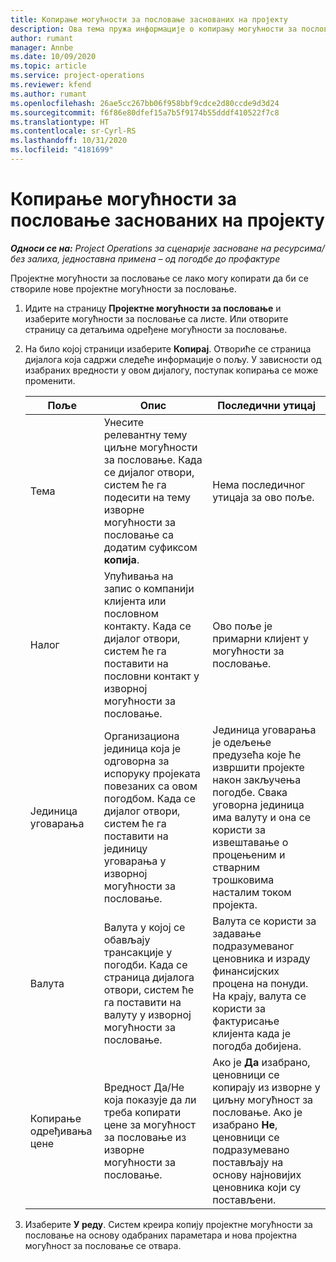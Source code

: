 ```yaml
---
title: Копирање могућности за пословање заснованих на пројекту
description: Ова тема пружа информације о копирању могућности за пословање заснованих на пројекту у услузи Project Operations.
author: rumant
manager: Annbe
ms.date: 10/09/2020
ms.topic: article
ms.service: project-operations
ms.reviewer: kfend
ms.author: rumant
ms.openlocfilehash: 26ae5cc267bb06f958bbf9cdce2d80ccde9d3d24
ms.sourcegitcommit: f6f86e80dfef15a7b5f9174b55dddf410522f7c8
ms.translationtype: HT
ms.contentlocale: sr-Cyrl-RS
ms.lasthandoff: 10/31/2020
ms.locfileid: "4181699"
---
```

# <a name="copy-project-based-opportunities"></a>Копирање могућности за пословање заснованих на пројекту

_**Односи се на:** Project Operations за сценарије засноване на ресурсима/без залиха, једноставна примена – од погодбе до профактуре_


Пројектне могућности за пословање се лако могу копирати да би се створиле нове пројектне могућности за пословање. 

1. Идите на страницу **Пројектне могућности за пословање** и изаберите могућности за пословање са листе. Или отворите страницу са детаљима одређене могућности за пословање. 
2. На било којој страници изаберите **Копирај**. Отвориће се страница дијалога која садржи следеће информације о пољу. У зависности од изабраних вредности у овом дијалогу, поступак копирања се може променити.

    | **Поље** | **Опис** | **Последични утицај** |
    | --- | --- | --- |
    | Тема | Унесите релевантну тему циљне могућности за пословање. Када се дијалог отвори, систем ће га подесити на тему изворне могућности за пословање са додатим суфиксом **копија**. | Нема последичног утицаја за ово поље. |
    | Налог | Упућивања на запис о компанији клијента или пословном контакту. Када се дијалог отвори, систем ће га поставити на пословни контакт у изворној могућности за пословање. | Ово поље је примарни клијент у могућности за пословање. |
    | Јединица уговарања | Организациона јединица која је одговорна за испоруку пројеката повезаних са овом погодбом. Када се дијалог отвори, систем ће га поставити на јединицу уговарања у изворној могућности за пословање. | Јединица уговарања је одељење предузећа које ће извршити пројекте након закључења погодбе. Свака уговорна јединица има валуту и она се користи за извештавање о процењеним и стварним трошковима насталим током пројекта. |
    | Валута | Валута у којој се обављају трансакције у погодби. Када се страница дијалога отвори, систем ће га поставити на валуту у изворној могућности за пословање. | Валута се користи за задавање подразумеваног ценовника и израду финансијских процена на понуди. На крају, валута се користи за фактурисање клијента када је погодба добијена. |
    | Копирање одређивања цене | Вредност Да/Не која показује да ли треба копирати цене за могућност за пословање из изворне могућности за пословање. | Ако је **Да** изабрано, ценовници се копирају из изворне у циљну могућност за пословање. Ако је изабрано **Не**, ценовници се подразумевано постављају на основу најновијих ценовника који су постављени. |

3. Изаберите **У реду**. Систем креира копију пројектне могућности за пословање на основу одабраних параметара и нова пројектна могућност за пословање се отвара.
